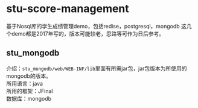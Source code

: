 # stu-score-management
基于Nosql库的学生成绩管理demo，包括redise，postgresql，mongodb
这几个demo都是2017年写的，版本可能较老，思路等可作为日后参考。
## stu_mongodb
介绍：`stu_mongodb/web/WEB-INF/lib`里面有所需jar包，jar包版本为所使用的mongodb的版本。<br>
所用语言：java<br>
所用的框架：JFinal<br>
数据库：mongodb

